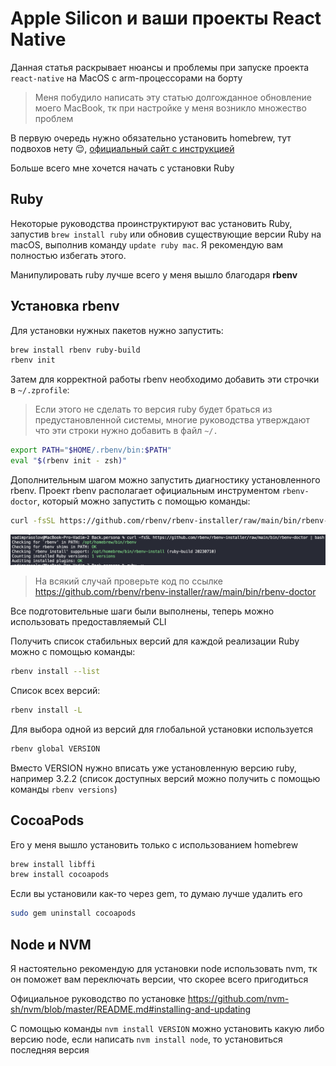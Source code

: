 # Apple Silicon и ваши проекты React Native

Данная статья раскрывает нюансы и проблемы при запуске проекта `react-native` на MacOS с arm-процессорами на борту

> Меня побудило написать эту статью долгожданное обновление моего MacBook, тк при настройке у меня возникло множество проблем

В первую очередь нужно обязательно установить homebrew, тут подвохов нету 😌, [официальный сайт с инструкцией](https://brew.sh)

Больше всего мне хочется начать с установки Ruby

## Ruby

Некоторые руководства проинструктируют вас установить Ruby, запустив `brew install ruby` или обновив существующие версии Ruby на macOS, выполнив команду `update ruby mac`. Я рекомендую вам полностью избегать этого.

Манипулировать ruby лучше всего у меня вышло благодаря **rbenv**

## Установка rbenv

Для установки нужных пакетов нужно запустить:

```sh
brew install rbenv ruby-build
rbenv init
```

Затем для корректной работы rbenv необходимо добавить эти строчки в `~/.zprofile`:

> Если этого не сделать то версия ruby будет браться из предустановленной системы, многие руководства утверждают что эти строки нужно добавить в файл `~/.`

```sh
export PATH="$HOME/.rbenv/bin:$PATH"
eval "$(rbenv init - zsh)"
```

Дополнительным шагом можно запустить диагностику установленного rbenv. Проект rbenv располагает официальным инструментом `rbenv-doctor`, который можно запустить с помощью команды:

```sh
curl -fsSL https://github.com/rbenv/rbenv-installer/raw/main/bin/rbenv-doctor | bash
```

![ruby doctor](ruby-doctor.png)

> На всякий случай проверьте код по ссылке <https://github.com/rbenv/rbenv-installer/raw/main/bin/rbenv-doctor>

Все подготовительные шаги были выполнены, теперь можно использовать предоставляемый CLI

Получить список стабильных версий для каждой реализации Ruby можно с помощью команды:

```sh
rbenv install --list
```

Список всех версий:

```sh
rbenv install -L
```

Для выбора одной из версий для глобальной установки используется

```sh
rbenv global VERSION
```

Вместо VERSION нужно вписать уже установленную версию ruby, например 3.2.2 (список доступных версий можно получить с помощью команды `rbenv versions`)

## CocoaPods

Его у меня вышло установить только с использованием homebrew

```sh
brew install libffi
brew install cocoapods
```

Если вы установили как-то через gem, то думаю лучше удалить его

```sh
sudo gem uninstall cocoapods
```

## Node и NVM

Я настоятельно рекомендую для установки node использовать nvm, тк он поможет вам переключать версии, что скорее всего пригодиться

Официальное руководство по установке <https://github.com/nvm-sh/nvm/blob/master/README.md#installing-and-updating>

С помощью команды `nvm install VERSION` можно установить какую либо версию node, если написать `nvm install node`, то установиться последняя версия
